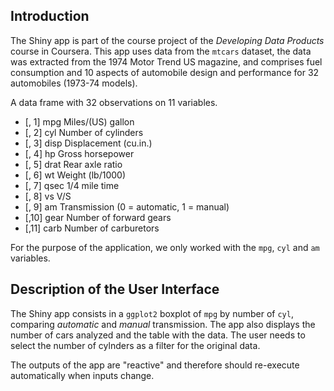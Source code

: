 ## Introduction

The Shiny app is part of the course project of the *Developing Data Products* course in Coursera. This app uses data from the `mtcars` dataset, the data was extracted from the 1974 Motor Trend US magazine, and comprises fuel consumption and 10 aspects of automobile design and performance for 32 automobiles (1973-74 models).

A data frame with 32 observations on 11 variables.

- [, 1] mpg	Miles/(US) gallon
- [, 2]	cyl	Number of cylinders
- [, 3]	disp	Displacement (cu.in.)
- [, 4]	hp	Gross horsepower
- [, 5]	drat	Rear axle ratio
- [, 6]	wt	Weight (lb/1000)
- [, 7]	qsec	1/4 mile time
- [, 8]	vs	V/S
- [, 9]	am	Transmission (0 = automatic, 1 = manual)
- [,10]	gear	Number of forward gears
- [,11]	carb	Number of carburetors

For the purpose of the application, we only worked with the `mpg`, `cyl` and `am` variables.

## Description of the User Interface

The Shiny app consists in a `ggplot2` boxplot of `mpg` by number of `cyl`, comparing *automatic*  and *manual* transmission. The app also displays the number of cars analyzed and the table with the data. The user needs to select the number of cylnders as a filter for the original data.

The outputs of the app are "reactive" and therefore should re-execute automatically when inputs change.


